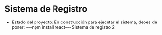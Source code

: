 <h1>Sistema de Registro</h1>

- Estado del proyecto: En construcción
  para ejecutar el sistema, debes de poner:
  ---npm install react---
  Sistema de registro 2
